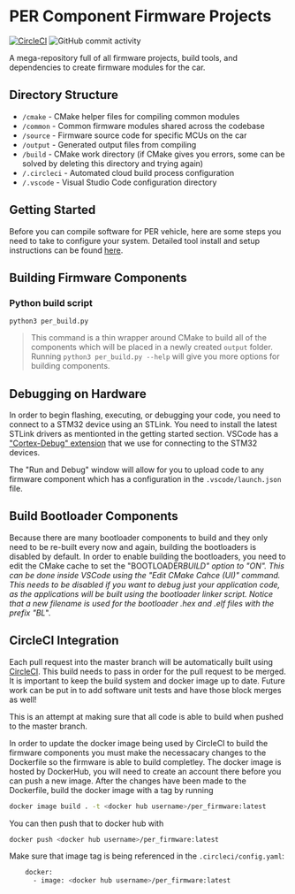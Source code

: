 # PER Component Firmware Projects

[![CircleCI](https://circleci.com/gh/PurdueElectricRacing/firmware/tree/master.svg?style=svg)](https://circleci.com/gh/PurdueElectricRacing/firmware/tree/master)
![GitHub commit activity](https://img.shields.io/github/commit-activity/m/PurdueElectricRacing/firmware?style=flat-square)

A mega-repository full of all firmware projects, build tools, and dependencies to create firmware modules for the car.

## Directory Structure

- `/cmake` - CMake helper files for compiling common modules
- `/common` - Common firmware modules shared across the codebase
- `/source` - Firmware source code for specific MCUs on the car
- `/output` - Generated output files from compiling
- `/build` - CMake work directory (if CMake gives you errors, some can be solved by deleting this directory and trying again)
- `/.circleci` - Automated cloud build process configuration
- `/.vscode` - Visual Studio Code configuration directory

## Getting Started

Before you can compile software for PER vehicle, here are some steps you need to take to configure your system. Detailed tool install and setup instructions can be found [here](setup.md).

## Building Firmware Components

### Python build script

```
python3 per_build.py
```

> This command is a thin wrapper around CMake to build all of the components which will be placed in a newly created `output` folder. Running `python3 per_build.py --help` will give you more options for building components.

## Debugging on Hardware

In order to begin flashing, executing, or debugging your code, you need to connect to a STM32 device using an STLink. You need to install the latest STLink drivers as mentionted in the getting started section. VSCode has a ["Cortex-Debug" extension](https://marketplace.visualstudio.com/items?itemName=marus25.cortex-debug) that we use for connecting to the STM32 devices.

The "Run and Debug" window will allow for you to upload code to any firmware component which has a configuration in the `.vscode/launch.json` file.

## Build Bootloader Components

Because there are many bootloader components to build and they only need to be re-built every now and again, building the bootloaders is disabled by default. In order to enable building the bootloaders, you need to edit the CMake cache to set the "BOOTLOADER*BUILD" option to "ON". This can be done inside VSCode using the "Edit CMake Cahce (UI)" command. This needs to be disabled if you want to debug just your application code, as the applications will be built using the bootloader linker script. Notice that a new filename is used for the bootloader .hex and .elf files with the prefix "BL*".

## CircleCI Integration

Each pull request into the master branch will be automatically built using [CircleCI](https://app.circleci.com/pipelines/github/PurdueElectricRacing/firmware?filter=all). This build needs to pass in order for the pull request to be merged. It is important to keep the build system and docker image up to date. Future work can be put in to add software unit tests and have those block merges as well!

This is an attempt at making sure that all code is able to build when pushed to the master branch.

In order to update the docker image being used by CircleCI to build the firmware components you must make the necessacary changes to the Dockerfile so the firmware is able to build completley. The docker image is hosted by DockerHub, you will need to create an account there before you can push a new image.
After the changes have been made to the Dockerfile, build the docker image with a tag by running

```bash
docker image build . -t <docker hub username>/per_firmware:latest
```

You can then push that to docker hub with

```bash
docker push <docker hub username>/per_firmware:latest
```

Make sure that image tag is being referenced in the `.circleci/config.yaml`:

```bash
    docker:
      - image: <docker hub username>/per_firmware:latest
```
